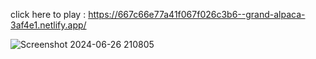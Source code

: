 click here to play :   https://667c66e77a41f067f026c3b6--grand-alpaca-3af4e1.netlify.app/ 

![Screenshot 2024-06-26 210805](https://github.com/mchcyber/Flappy-Bird-/assets/109814567/276da236-1e78-4749-9948-9523ee6db734)
